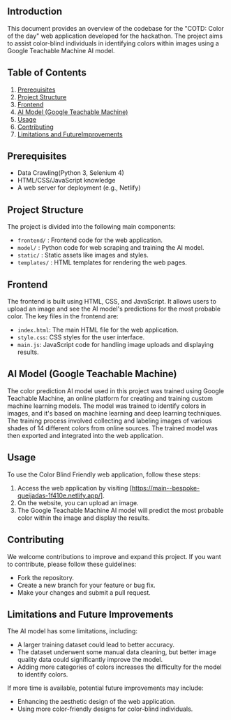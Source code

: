 ## Introduction
This document provides an overview of the codebase for the "COTD: Color of the day" web application developed for the hackathon. The project aims to assist color-blind individuals in identifying colors within images using a Google Teachable Machine AI model.

## Table of Contents
1. [Prerequisites](#prerequisites)
2. [Project Structure](#project-structure)
3. [Frontend](#frontend)
4. [AI Model (Google Teachable Machine)](#ai-model-google-teachable-machine)
5. [Usage](#usage)
6. [Contributing](#contributing)
7. [Limitations and FutureImprovements](#Limitations-and-FutureImprovements)

## Prerequisites
- Data Crawling(Python 3, Selenium 4)
- HTML/CSS/JavaScript knowledge
- A web server for deployment (e.g., Netlify)

## Project Structure
The project is divided into the following main components:

- `frontend/` : Frontend code for the web application.
- `model/` : Python code for web scraping and training the AI model.
- `static/` : Static assets like images and styles.
- `templates/` : HTML templates for rendering the web pages.

## Frontend
The frontend is built using HTML, CSS, and JavaScript. It allows users to upload an image and see the AI model's predictions for the most probable color. The key files in the frontend are:
- `index.html`: The main HTML file for the web application.
- `style.css`: CSS styles for the user interface.
- `main.js`: JavaScript code for handling image uploads and displaying results.

## AI Model (Google Teachable Machine)
The color prediction AI model used in this project was trained using Google Teachable Machine, an online platform for creating and training custom machine learning models. The model was trained to identify colors in images, and it's based on machine learning and deep learning techniques. The training process involved collecting and labeling images of various shades of 14 different colors from online sources. The trained model was then exported and integrated into the web application.

## Usage
To use the Color Blind Friendly web application, follow these steps:

1. Access the web application by visiting [https://main--bespoke-queijadas-1f410e.netlify.app/].
2. On the website, you can upload an image.
3. The Google Teachable Machine AI model will predict the most probable color within the image and display the results.

## Contributing
We welcome contributions to improve and expand this project. If you want to contribute, please follow these guidelines:
- Fork the repository.
- Create a new branch for your feature or bug fix.
- Make your changes and submit a pull request.

## Limitations and Future Improvements
The AI model has some limitations, including:
- A larger training dataset could lead to better accuracy.
- The dataset underwent some manual data cleaning, but better image quality data could significantly improve the model.
- Adding more categories of colors increases the difficulty for the model to identify colors.

If more time is available, potential future improvements may include:
- Enhancing the aesthetic design of the web application.
- Using more color-friendly designs for color-blind individuals.
